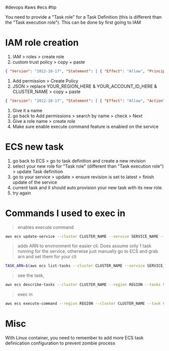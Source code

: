 #devops #aws #ecs #tip

You need to provide a "Task role" for a Task Definition (this is different than the "Task execution role"). This can be done by first going to IAM

# IAM role creation

1.  IAM > roles > create role
2.  custom trust policy > copy + paste

```json
{ "Version": "2012-10-17", "Statement": [ { "Effect": "Allow", "Principal": { "Service": "ecs-tasks.amazonaws.com" }, "Action": "sts:AssumeRole" } ] }
```

1.  Add permission > Create Policy
2.  JSON > replace YOUR_REGION_HERE & YOUR_ACCOUNT_ID_HERE & CLUSTER_NAME > copy + paste

```json
{ "Version": "2012-10-17", "Statement": [ { "Effect": "Allow", "Action": [ "ssmmessages:CreateControlChannel", "ssmmessages:CreateDataChannel", "ssmmessages:OpenControlChannel", "ssmmessages:OpenDataChannel" ], "Resource": "*" }, { "Effect": "Allow", "Action": [ "logs:DescribeLogGroups" ], "Resource": "*" }, { "Effect": "Allow", "Action": [ "logs:CreateLogStream", "logs:DescribeLogStreams", "logs:PutLogEvents" ], "Resource": "arn:aws:logs:YOUR_REGION_HERE:YOUR_ACCOUNT_ID_HERE:log-group:/aws/ecs/CLUSTER_NAME:*" } ] }
```

1.  Give it a name
2.  go back to Add permissions > search by name > check > Next
3.  Give a role name > create role
4. Make sure enable execute command feature is enabled on the service

# ECS new task

1.  go back to ECS > go to task definition and create a new revision
2.  select your new role for "Task role" (different than "Task execution role") > update Task definition
3.  go to your service > update > ensure revision is set to latest > finish update of the service
4.  current task and it should auto provision your new task with its new role.
5.  try again

# Commands I used to exec in

> enables execute command

```bash
aws ecs update-service --cluster CLUSTER_NAME --service SERVICE_NAME --region REGION --enable-execute-command --force-new-deployment
```

> adds ARN to environment for easier cli. Does assume only 1 task running for the service, otherwise just manually go to ECS and grab arn and set them for your cli

```bash
TASK_ARN=$(aws ecs list-tasks --cluster CLUSTER_NAME --service SERVICE_NAME --region REGION --output text --query 'taskArns[0]')
```

> see the task,

``` bash
aws ecs describe-tasks --cluster CLUSTER_NAME --region REGION --tasks $TASK_ARN
```

> exec in

```bash
aws ecs execute-command --region REGION --cluster CLUSTER_NAME --task $TASK_ARN --container CONTAINER --command "sh" --interactive
```

# Misc

With Linux container, you need to remember to add more ECS task definication configuration to prevent zombie process
